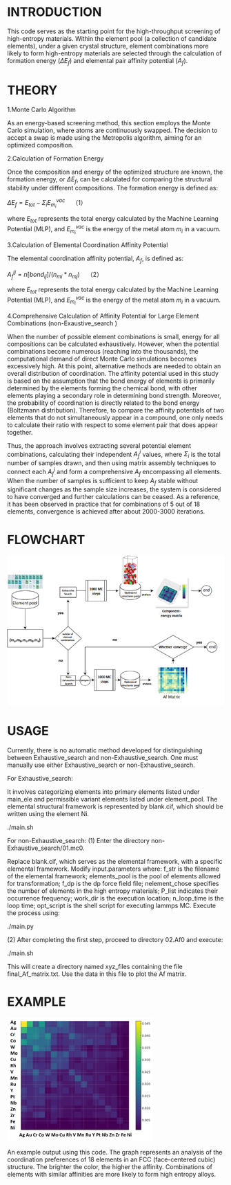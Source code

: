# INTRODUCTION

This code serves as the starting point for the high-throughput screening of high-entropy materials. Within the element pool (a collection of candidate elements), under a given crystal structure, element combinations more likely to form high-entropy materials are selected through the calculation of formation energy ($\Delta E_f$) and elemental pair affinity potential ($A_f$).

# THEORY
1.Monte Carlo Algorithm

As an energy-based screening method, this section employs the Monte Carlo simulation, where atoms are continuously swapped. The decision to accept a swap is made using the Metropolis algorithm, aiming for an optimized composition.

2.Calculation of Formation Energy

Once the composition and energy of the optimized structure are known, the formation energy, or $\Delta E_f$, can be calculated for comparing the structural stability under different compositions. The formation energy is defined as:

$\Delta E_f = E_{tot} - \Sigma_i E_{m_i}^{vac} \quad （1）$

where $E_{tot}$ represents the total energy calculated by the Machine Learning Potential (MLP), and $E_{m_i}^{vac}$ is the energy of the metal atom $m_i$ in a vacuum.

3.Calculation of Elemental Coordination Affinity Potential

The elemental coordination affinity potential, $A_f$, is defined as:

$A_f^{ij} = n[bond_{ij}]/(n_{mi}*n_{mj}) \quad （2）$

where $E_{tot}$ represents the total energy calculated by the Machine Learning Potential (MLP), and $E_{m_i}^{vac}$ is the energy of the metal atom $m_i$ in a vacuum.

4.Comprehensive Calculation of Affinity Potential for Large Element Combinations (non-Exaustive_search )

When the number of possible element combinations is small, energy for all compositions can be calculated exhaustively. However, when the potential combinations become numerous (reaching into the thousands), the computational demand of direct Monte Carlo simulations becomes excessively high. At this point, alternative methods are needed to obtain an overall distribution of coordination. The affinity potential used in this study is based on the assumption that the bond energy of elements is primarily determined by the elements forming the chemical bond, with other elements playing a secondary role in determining bond strength. Moreover, the probability of coordination is directly related to the bond energy (Boltzmann distribution). Therefore, to compare the affinity potentials of two elements that do not simultaneously appear in a compound, one only needs to calculate their ratio with respect to some element pair that does appear together.

Thus, the approach involves extracting several potential element combinations, calculating their independent ${A_f^i}$ values, where $\Sigma_i$ is the total number of samples drawn, and then using matrix assembly techniques to connect each ${A_f^i}$ and form a comprehensive $A_f$ encompassing all elements. When the number of samples is sufficient to keep $A_f$ stable without significant changes as the sample size increases, the system is considered to have converged and further calculations can be ceased. As a reference, it has been observed in practice that for combinations of 5 out of 18 elements, convergence is achieved after about 2000-3000 iterations.

#  FLOWCHART 


![alt text](image.png)

#  USAGE
Currently, there is no automatic method developed for distinguishing between Exhaustive_search and non-Exhaustive_search. One must manually use either Exhaustive_search or non-Exhaustive_search.

For Exhaustive_search:

It involves categorizing elements into primary elements listed under main_ele and permissible variant elements listed under element_pool.
The elemental structural framework is represented by blank.cif, which should be written using the element Ni.

./main.sh

For non-Exhaustive_search:
(1) Enter the directory non-Exhaustive_search/01.mc0.

Replace blank.cif, which serves as the elemental framework, with a specific elemental framework.
Modify input.parameters where:
f_str is the filename of the elemental framework;
elements_pool is the pool of elements allowed for transformation;
f_dp is the dp force field file;
nelement_chose specifies the number of elements in the high entropy materials;
P_list indicates their occurrence frequency;
work_dir is the execution location;
n_loop_time is the loop time;
opt_script is the shell script for executing lammps MC.
Execute the process using:

./main.py

(2) After completing the first step, proceed to directory 02.Af0 and execute:

./main.sh

This will create a directory named xyz_files containing the file final_Af_matrix.txt. Use the data in this file to plot the Af matrix.



#  EXAMPLE
![alt text](image-1.png)

An example output using this code. The graph represents an analysis of the coordination preferences of 18 elements in an FCC (face-centered cubic) structure. The brighter the color, the higher the affinity. Combinations of elements with similar affinities are more likely to form high entropy alloys.
